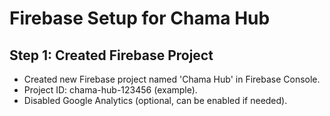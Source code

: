 # Firebase Setup for Chama Hub

## Step 1: Created Firebase Project
- Created new Firebase project named 'Chama Hub' in Firebase Console.
- Project ID: chama-hub-123456 (example).
- Disabled Google Analytics (optional, can be enabled if needed).
